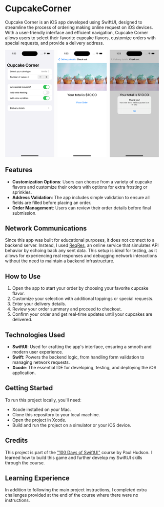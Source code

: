 # CupcakeCorner

Cupcake Corner is an iOS app developed using SwiftUI, designed to streamline the process of ordering making online request on iOS devices. With a user-friendly interface and efficient navigation, Cupcake Corner allows users to select their favorite cupcake flavors, customize orders with special requests, and provide a delivery address.

<div style="display: flex; justify-content: space-between;">
    <img src="screenshots/CupcakeCorner_main.png" alt="Cupcake Corner Main Screen" width="32%"/>
    <img src="screenshots/CupcakeCorner_checkout.png" alt="Customizing an Order" width="32%"/>
    <img src="screenshots/CupcakeCorner_confirmation.png" alt="Checkout Screen" width="32%"/>
</div>

## Features

- **Customization Options**: Users can choose from a variety of cupcake flavors and customize their orders with options for extra frosting or sprinkles.
- **Address Validation**: The app includes simple validation to ensure all fields are filled before placing an order.
- **Order Management**: Users can review their order details before final submission.

## Network Communications

Since this app was built for educational purposes, it does not connect to a backend server. Instead, I used [ReqRes](https://reqres.in), an online service that simulates API behavior by echoing back any sent data. This setup is ideal for testing, as it allows for experiencing real responses and debugging network interactions without the need to maintain a backend infrastructure.

## How to Use

1. Open the app to start your order by choosing your favorite cupcake flavor.
2. Customize your selection with additional toppings or special requests.
3. Enter your delivery details.
4. Review your order summary and proceed to checkout.
5. Confirm your order and get real-time updates until your cupcakes are delivered.

## Technologies Used

- **SwiftUI**: Used for crafting the app's interface, ensuring a smooth and modern user experience.
- **Swift**: Powers the backend logic, from handling form validation to managing network requests.
- **Xcode**: The essential IDE for developing, testing, and deploying the iOS application.

## Getting Started

To run this project locally, you'll need:

- Xcode installed on your Mac.
- Clone this repository to your local machine.
- Open the project in Xcode.
- Build and run the project on a simulator or your iOS device.

## Credits

This project is part of the ["100 Days of SwiftUI"](https://www.hackingwithswift.com/100/swiftui) course by Paul Hudson. I learned how to build this game and further develop my SwiftUI skills through the course.

## Learning Experience

In addition to following the main project instructions, I completed extra challenges provided at the end of the course where there were no instructions.
